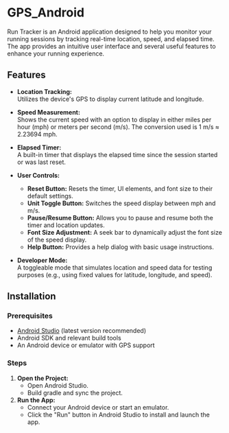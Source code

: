 # GPS_Android
Run Tracker is an Android application designed to help you monitor your running sessions by tracking real-time location, speed, and elapsed time. The app provides an intuitive user interface and several useful features to enhance your running experience.

## Features

- **Location Tracking:**  
  Utilizes the device's GPS to display current latitude and longitude.

- **Speed Measurement:**  
  Shows the current speed with an option to display in either miles per hour (mph) or meters per second (m/s). The conversion used is 1 m/s ≈ 2.23694 mph.

- **Elapsed Timer:**  
  A built-in timer that displays the elapsed time since the session started or was last reset.

- **User Controls:**
  - **Reset Button:** Resets the timer, UI elements, and font size to their default settings.
  - **Unit Toggle Button:** Switches the speed display between mph and m/s.
  - **Pause/Resume Button:** Allows you to pause and resume both the timer and location updates.
  - **Font Size Adjustment:** A seek bar to dynamically adjust the font size of the speed display.
  - **Help Button:** Provides a help dialog with basic usage instructions.

- **Developer Mode:**  
  A toggleable mode that simulates location and speed data for testing purposes (e.g., using fixed values for latitude, longitude, and speed).

## Installation

### Prerequisites

- [Android Studio](https://developer.android.com/studio) (latest version recommended)
- Android SDK and relevant build tools
- An Android device or emulator with GPS support

### Steps


1. **Open the Project:**
   - Open Android Studio.
   - Build gradle and sync the project.
2. **Run the App:**
   - Connect your Android device or start an emulator.
   - Click the "Run" button in Android Studio to install and launch the app.

